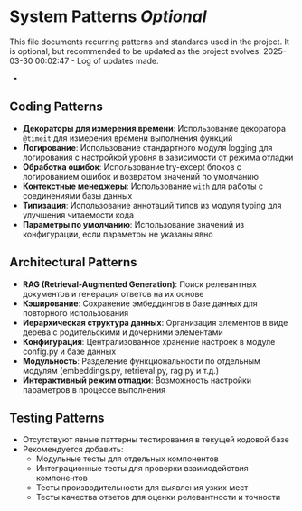 # System Patterns *Optional*

This file documents recurring patterns and standards used in the project.
It is optional, but recommended to be updated as the project evolves.
2025-03-30 00:02:47 - Log of updates made.

*

## Coding Patterns

* **Декораторы для измерения времени**: Использование декоратора `@timeit` для измерения времени выполнения функций
* **Логирование**: Использование стандартного модуля logging для логирования с настройкой уровня в зависимости от режима отладки
* **Обработка ошибок**: Использование try-except блоков с логированием ошибок и возвратом значений по умолчанию
* **Контекстные менеджеры**: Использование `with` для работы с соединениями базы данных
* **Типизация**: Использование аннотаций типов из модуля typing для улучшения читаемости кода
* **Параметры по умолчанию**: Использование значений из конфигурации, если параметры не указаны явно

## Architectural Patterns

* **RAG (Retrieval-Augmented Generation)**: Поиск релевантных документов и генерация ответов на их основе
* **Кэширование**: Сохранение эмбеддингов в базе данных для повторного использования
* **Иерархическая структура данных**: Организация элементов в виде дерева с родительскими и дочерними элементами
* **Конфигурация**: Централизованное хранение настроек в модуле config.py и базе данных
* **Модульность**: Разделение функциональности по отдельным модулям (embeddings.py, retrieval.py, rag.py и т.д.)
* **Интерактивный режим отладки**: Возможность настройки параметров в процессе выполнения

## Testing Patterns

* Отсутствуют явные паттерны тестирования в текущей кодовой базе
* Рекомендуется добавить:
  * Модульные тесты для отдельных компонентов
  * Интеграционные тесты для проверки взаимодействия компонентов
  * Тесты производительности для выявления узких мест
  * Тесты качества ответов для оценки релевантности и точности